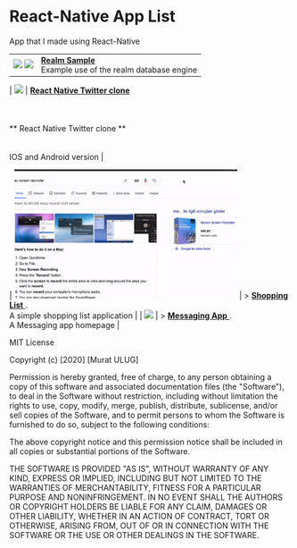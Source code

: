 # React-Native App List 
App that I made using React-Native


|   |   |
|---|---|    
| <img src="https://github.com/muratti32/Realm-Example/blob/master/img/ios.gif" width="175" />   <img src="https://github.com/muratti32/Realm-Example/blob/master/img/android.gif" width="175" /> | [ **Realm Sample** ](https://github.com/muratti32/Realm-Example)<br> Example use of the realm database engine |

| <img src="https://github.com/muratti32/twitter-clone/blob/master/images/video.gif" width="175" />  | [ **React Native Twitter clone** ](https://github.com/muratti32/twitter-clone)<br> <br><br><br>** React Native Twitter clone ** <br><br><br> IOS and Android version |

| <img src="https://github.com/muratti32/shopping-list/blob/master/img/proje.gif" width="400" />  | > [ **Shopping List** ](https://github.com/muratti32/shopping-list).<br> A simple shopping list application |
| <img src="https://github.com/muratti32/message/blob/master/img/message.gif" width="400" />   | > [ **Messaging App** ](https://github.com/muratti32/message).<br> A Messaging app homepage |



MIT License

Copyright (c) [2020] [Murat ULUG]

Permission is hereby granted, free of charge, to any person obtaining a copy
of this software and associated documentation files (the "Software"), to deal
in the Software without restriction, including without limitation the rights
to use, copy, modify, merge, publish, distribute, sublicense, and/or sell
copies of the Software, and to permit persons to whom the Software is
furnished to do so, subject to the following conditions:

The above copyright notice and this permission notice shall be included in all
copies or substantial portions of the Software.

THE SOFTWARE IS PROVIDED "AS IS", WITHOUT WARRANTY OF ANY KIND, EXPRESS OR
IMPLIED, INCLUDING BUT NOT LIMITED TO THE WARRANTIES OF MERCHANTABILITY,
FITNESS FOR A PARTICULAR PURPOSE AND NONINFRINGEMENT. IN NO EVENT SHALL THE
AUTHORS OR COPYRIGHT HOLDERS BE LIABLE FOR ANY CLAIM, DAMAGES OR OTHER
LIABILITY, WHETHER IN AN ACTION OF CONTRACT, TORT OR OTHERWISE, ARISING FROM,
OUT OF OR IN CONNECTION WITH THE SOFTWARE OR THE USE OR OTHER DEALINGS IN THE
SOFTWARE.